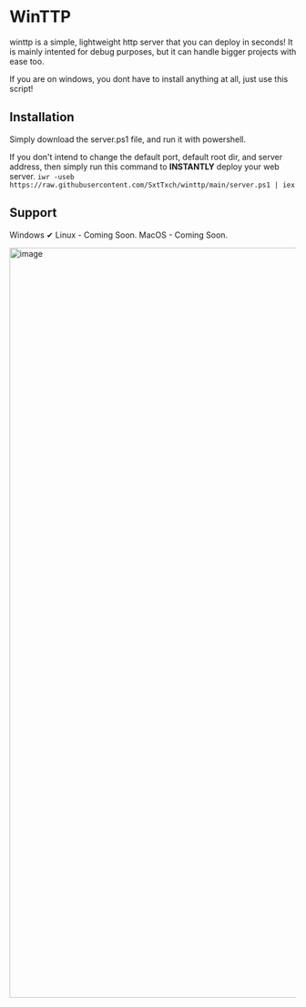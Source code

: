 # WinTTP

winttp is a simple, lightweight http server that you can deploy in seconds! It is mainly intented for debug purposes, but it can handle bigger projects with ease too.

If you are on windows, you dont have to install anything at all, just use this script!

## Installation

Simply download the server.ps1 file, and run it with powershell.

If you don't intend to change the default port, default root dir, and server address, then simply run this command to **INSTANTLY** deploy your web server.
`iwr -useb https://raw.githubusercontent.com/SxtTxch/winttp/main/server.ps1 | iex`

## Support
Windows ✔
Linux - Coming Soon.
MacOS - Coming Soon.

<img width="2558" height="1318" alt="image" src="https://github.com/user-attachments/assets/a4e5449b-43db-48f3-a6a9-847a04aa6b94" />
